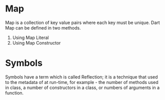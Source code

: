 # Map
Map is a collection of key value pairs where each key must be 
unique.
Dart Map can be defined in two methods.
1.   Using Map Literal
2.   Using Map Constructor




# Symbols
Symbols have a term which is called Reflection; it is a technique that used to the metadata of at run-time, for example - the number of methods used in class, a number of constructors in a class, or numbers of arguments in a function.
